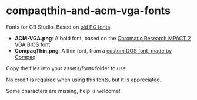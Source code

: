 # compaqthin-and-acm-vga-fonts
Fonts for GB Studio. Based on [old PC fonts](https://int10h.org/oldschool-pc-fonts/download/).

* **ACM-VGA.png**: A bold font, based on the [Chromatic Research MPACT 2 VGA BIOS font](https://int10h.org/oldschool-pc-fonts/fontlist/font?acm_vga_8x8)
* **CompaqThin.png**: A thin font, from a [custom DOS font, made by Compaq](https://int10h.org/oldschool-pc-fonts/fontlist/font?compaqthin_8x8)

Copy the files into your assets/fonts folder to use.

No credit is required when using this fonts, but it is appreciated.

Some characters are missing, help is welcome!
